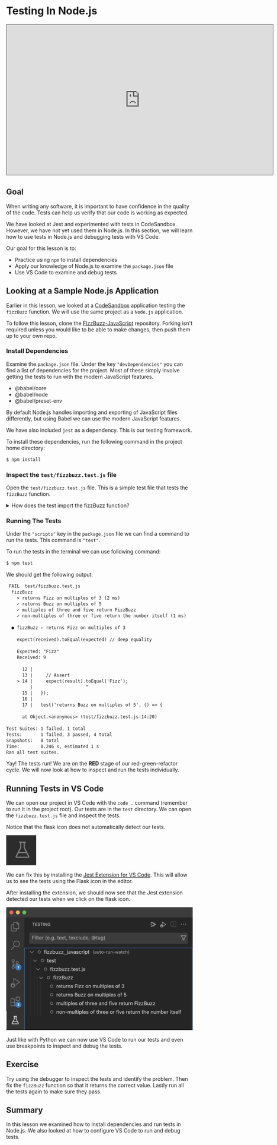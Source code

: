 # Testing In Node.js

<iframe src="https://adaacademy.hosted.panopto.com/Panopto/Pages/Embed.aspx?pid=669a9f30-b65b-47ce-b80d-ade101895c32&autoplay=false&offerviewer=true&showtitle=true&showbrand=false&captions=true&interactivity=all" height="405" width="720" style="border: 1px solid #464646;" allowfullscreen allow="autoplay"></iframe>

## Goal

When writing any software, it is important to have confidence in the quality of the code. Tests can help us verify that our code is working as expected.

We have looked at Jest and experimented with tests in CodeSandbox.  However, we have not yet used them in Node.js. In this section, we will learn how to use tests in Node.js and debugging tests with VS Code.

Our goal for this lesson is to:

- Practice using `npm` to install dependencies
- Apply our knowledge of Node.js to examine the `package.json` file
- Use VS Code to examine and debug tests

## Looking at a Sample Node.js Application

Earlier in this lesson, we looked at a [CodeSandbox](https://codesandbox.io/s/fizzbuzz-with-tests-riytqu?file=/test/fizzbuzz.test.js) application testing the `fizzBuzz` function. We will use the same project as a `Node.js` application.  

To follow this lesson, clone the [FizzBuzz-JavaScript](https://github.com/AdaGold/fizzbuzz_javascript) repository. Forking isn't required unless you would like to be able to make changes, then push them up to your own repo.

### Install Dependencies

Examine the `package.json` file.  Under the key `"devDependencies"` you can find a list of dependencies for the project.  Most of these simply involve getting the tests to run with the modern JavaScript features.

- @babel/core
- @babel/node
- @babel/preset-env

By default Node.js handles importing and exporting of JavaScript files differently, but using Babel we can use the modern JavaScript features.

We have also included `jest` as a dependency.  This is our testing framework.

To install these dependencies, run the following command in the project home directory:

```bash
$ npm install
```

### Inspect the `test/fizzbuzz.test.js` file

Open the `test/fizzbuzz.test.js` file.  This is a simple test file that tests the `fizzBuzz` function.  

<details>
  <summary>How does the test import the fizzBuzz function?</summary>

  The test imports the `fizzBuzz` function with the statement import fizzBuzz from '../src/fizzbuzz';

</details>

### Running The Tests

Under the `"scripts"` key in the `package.json` file we can find a command to run the tests.  This command is `"test"`.

To run the tests in the terminal we can use following command:

```bash
$ npm test
```

We should get the following output:

```
 FAIL  test/fizzbuzz.test.js
  fizzBuzz
    ✕ returns Fizz on multiples of 3 (2 ms)
    ✓ returns Buzz on multiples of 5
    ✓ multiples of three and five return FizzBuzz
    ✓ non-multiples of three or five return the number itself (1 ms)

  ● fizzBuzz › returns Fizz on multiples of 3

    expect(received).toEqual(expected) // deep equality

    Expected: "Fizz"
    Received: 9

      12 |
      13 |     // Assert
    > 14 |     expect(result).toEqual('Fizz');
         |                    ^
      15 |   });
      16 |
      17 |   test('returns Buzz on multiples of 5', () => {

      at Object.<anonymous> (test/fizzbuzz.test.js:14:20)

Test Suites: 1 failed, 1 total
Tests:       1 failed, 3 passed, 4 total
Snapshots:   0 total
Time:        0.246 s, estimated 1 s
Ran all test suites.
```

Yay! The tests run!  We are on the **RED** stage of our red-green-refactor cycle.  We will now look at how to inspect and run the tests individually.


## Running Tests in VS Code

We can open our project in VS Code with the `code .` command (remember to run it in the project root).  Our tests are in the `test` directory. We can open the `fizzbuzz.test.js` file and inspect the tests.

Notice that the flask icon does not automatically detect our tests.  

![Flask icon for inspecting tests](../assets/tests__testing-in-node__flask-icon.png)

We can fix this by installing the [Jest Extension for VS Code](https://marketplace.visualstudio.com/items?itemName=Orta.vscode-jest). This will allow us to see the tests using the Flask icon in the editor.

After installing the extension, we should now see that the Jest extension detected our tests when we click on the flask icon. 

![Flask icon displays Fizzbuzz tests](../assets/tests__testing-in-node__tests-detected-by-jest-extension.png)

Just like with Python we can now use VS Code to run our tests and even use breakpoints to inspect and debug the tests.

## Exercise

Try using the debugger to inspect the tests and identify the problem.  Then fix the `fizzBuzz` function so that it returns the correct value.  Lastly run all the tests again to make sure they pass.

## Summary

In this lesson we examined how to install dependencies and run tests in Node.js. We also looked at how to configure VS Code to run and debug tests.
